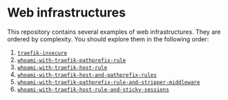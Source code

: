 # Web infrastructures

This repository contains several examples of web infrastructures. They are
ordered by complexity. You should explore them in the following order:

1. [`traefik-insecure`](./traefik-insecure)
2. [`whoami-with-traefik-pathprefix-rule`](./whoami-with-traefik-pathprefix-rule)
3. [`whoami-with-traefik-host-rule`](./whoami-with-traefik-host-rule)
4. [`whoami-with-traefik-host-and-pathprefix-rules`](./whoami-with-traefik-host-and-pathprefix-rules)
5. [`whoami-with-traefik-pathprefix-rule-and-stripper-middleware`](./whoami-with-traefik-pathprefix-rule-and-stripper-middleware)
6. [`whoami-with-traefik-host-rule-and-sticky-sessions`](./whoami-with-traefik-host-rule-and-sticky-sessions)
